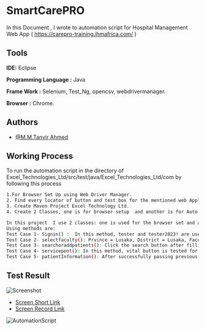
# SmartCarePRO

In this Document , I wrote to automation script for Hospital Management Web App ( https://carepro-training.ihmafrica.com/ )


## Tools 

**IDE:** Eclipse

**Programming Language :** Java 

**Frame Work :** Selenium, Test_Ng, opencsv, webdrivermanager.

**Browser :** Chrome.



## Authors

- [@M.M.Tanvir Ahmed ](https://github.com/Tanvir-Tain)


## Working Process 

To run the automation script in the directory of  Excel_Technologies_Ltd/src/test/java/Excel_Technologies_Ltd/com by  following this process 

```bash
1.For Browser Set Up using Web Driver Manager.
2. Find every locator of button and test box for the mentioned web Application By using Driver Manager and web Driver framework. 
3. Create Maven Project Excel Technology Ltd. 
4. Create 2 Classes, one is for browser setup  and another is for Auto Data Input in the patient Information module from CSV file .

In this project  I use 2 classes: one is used for the browser set and another is for testing the required method.
Using methods are: 
Test Case 1- Signin() :  In this method, tester and tester2023! are used as username and password textboxes accordingly. 
Test Case 2- selectfaculty(): Prvince = Lusaka, District = Lusaka, Faculty = Dr. Watson Dental Clinic are filled to test required textboxes for the Select Facility module.
Test Case 3- searchoraddpatients(): Click the search button after filling in the NRC number 11111/11/1, which is tested in this test case. After showing and clicking the Attend to Patient button we face critical defects in biometrics information testing which is shown randomly or not displayed biometrics information. We handle this defect using the exception handling method.
Test Case 4- servicepont(): In this method, vital button is tested for Select Service for the Patient module. 
Test Case 5- patientInformation(): After successfully passing previous test cases Patient Information Form is tested automatically to take data from csv dataset. In this Form Date and time filled are not writeable. That is why we are  unable to fill out this date and time based on the date and time information in the dataset provided.

```


## Test Result 

![Screenshot](https://prnt.sc/dKrVw6bwKjU6)

- [Screen Short Link ](https://prnt.sc/dKrVw6bwKjU6)
- [Screen Record Link  ]([https://prnt.sc/dKrVw6bwKjU6](https://drive.google.com/file/d/1t6I89sojDoLDu8it9XU0LOixgNgiy2Ia/view?usp=sharing))


![AutomationScript](https://github.com/Tanvir-Tain/Web_Automation/assets/49960242/2af05b86-5792-46df-9ba8-b63a96fb282e)
